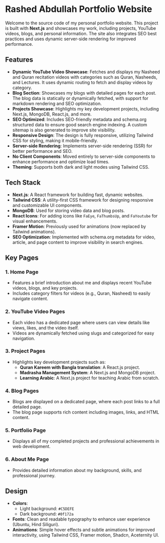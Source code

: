 # Rashed Abdullah Portfolio Website

Welcome to the source code of my personal portfolio website. This project is built with **Next.js** and showcases my work, including projects, YouTube videos, blogs, and personal information. The site also integrates SEO best practices and uses dynamic server-side rendering for improved performance.

## Features

- **Dynamic YouTube Video Showcase**: Fetches and displays my Nasheed and Quran recitation videos with categories such as Quran, Nasheeds, and Lectures. It uses dynamic routing to fetch and display videos by category.
- **Blog Section**: Showcases my blogs with detailed pages for each post. The blog data is statically or dynamically fetched, with support for markdown rendering and SEO optimization.
- **Projects Showcase**: Highlights my key development projects, including Next.js, MongoDB, React.js, and more.
- **SEO Optimized**: Includes SEO-friendly metadata and schema.org structured data to ensure good search engine indexing. A custom sitemap is also generated to improve site visibility.
- **Responsive Design**: The design is fully responsive, utilizing Tailwind CSS for styling, making it mobile-friendly.
- **Server-side Rendering**: Implements server-side rendering (SSR) for better performance and SEO.
- **No Client Components**: Moved entirely to server-side components to enhance performance and optimize load times.
- **Theming**: Supports both dark and light modes using Tailwind CSS.

## Tech Stack

- **Next.js**: A React framework for building fast, dynamic websites.
- **Tailwind CSS**: A utility-first CSS framework for designing responsive and customizable UI components.
- **MongoDB**: Used for storing video data and blog posts.
- **React Icons**: For adding icons like `FaEye`, `FaThumbsUp`, and `FaYoutube` for visual enhancements.
- **Framer Motion**: Previously used for animations (now replaced by Tailwind animations).
- **SEO Optimization**: Implemented with schema.org metadata for video, article, and page content to improve visibility in search engines.

## Key Pages

### 1. **Home Page**

- Features a brief introduction about me and displays recent YouTube videos, blogs, and key projects.
- Includes category filters for videos (e.g., Quran, Nasheed) to easily navigate content.

### 2. **YouTube Video Pages**

- Each video has a dedicated page where users can view details like views, likes, and the video itself.
- Videos are dynamically fetched using slugs and categorized for easy navigation.

### 3. **Project Pages**

- Highlights key development projects such as:
  - **Quran Kareem with Bangla translation**: A React.js project.
  - **Madrasha Management System**: A Next.js and MongoDB project.
  - **Learning Arabic**: A Next.js project for teaching Arabic from scratch.

### 4. **Blog Pages**

- Blogs are displayed on a dedicated page, where each post links to a full detailed page.
- The blog page supports rich content including images, links, and HTML content.

### 5. **Portfolio Page**

- Displays all of my completed projects and professional achievements in web development.

### 6. **About Me Page**

- Provides detailed information about my background, skills, and professional journey.

## Design

- **Colors**:
  - Light background: `#C5DEFE`
  - Dark background: `#0f172a`
- **Fonts**: Clean and readable typography to enhance user experience (Ubuntu, Hind Siliguri).
- **Animations**: Simple hover effects and subtle animations for improved interactivity, using Tailwind CSS, Framer motion, Shadcn, Aceternity UI.